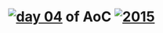 # [![day 04](04)](https://adventofcode.com/2015/day/04) of AoC [![2015](2015)](https://adventofcode.com/2015)
